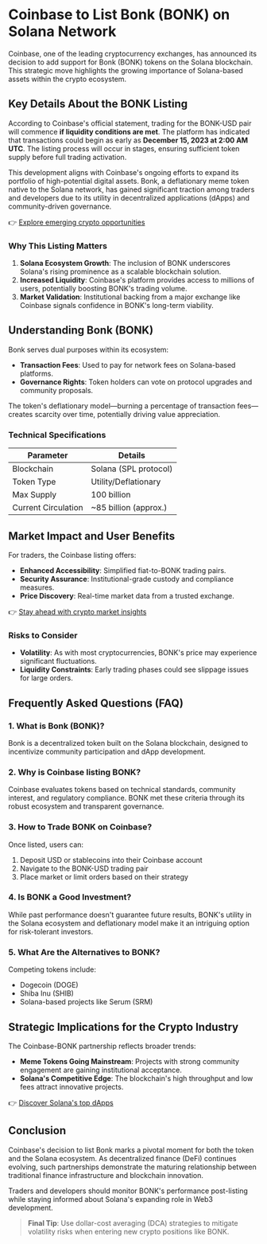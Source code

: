 # Coinbase to List Bonk (BONK) on Solana Network  

Coinbase, one of the leading cryptocurrency exchanges, has announced its decision to add support for Bonk (BONK) tokens on the Solana blockchain. This strategic move highlights the growing importance of Solana-based assets within the crypto ecosystem.  

## Key Details About the BONK Listing  

According to Coinbase's official statement, trading for the BONK-USD pair will commence **if liquidity conditions are met**. The platform has indicated that transactions could begin as early as **December 15, 2023 at 2:00 AM UTC**. The listing process will occur in stages, ensuring sufficient token supply before full trading activation.  

This development aligns with Coinbase's ongoing efforts to expand its portfolio of high-potential digital assets. Bonk, a deflationary meme token native to the Solana network, has gained significant traction among traders and developers due to its utility in decentralized applications (dApps) and community-driven governance.  

👉 [Explore emerging crypto opportunities](https://bit.ly/okx-bonus)  

### Why This Listing Matters  

1. **Solana Ecosystem Growth**: The inclusion of BONK underscores Solana's rising prominence as a scalable blockchain solution.  
2. **Increased Liquidity**: Coinbase's platform provides access to millions of users, potentially boosting BONK's trading volume.  
3. **Market Validation**: Institutional backing from a major exchange like Coinbase signals confidence in BONK's long-term viability.  

## Understanding Bonk (BONK)  

Bonk serves dual purposes within its ecosystem:  
- **Transaction Fees**: Used to pay for network fees on Solana-based platforms.  
- **Governance Rights**: Token holders can vote on protocol upgrades and community proposals.  

The token's deflationary model—burning a percentage of transaction fees—creates scarcity over time, potentially driving value appreciation.  

### Technical Specifications  
| Parameter       | Details               |  
|------------------|-----------------------|  
| Blockchain       | Solana (SPL protocol) |  
| Token Type       | Utility/Deflationary  |  
| Max Supply       | 100 billion           |  
| Current Circulation | ~85 billion (approx.)|  

## Market Impact and User Benefits  

For traders, the Coinbase listing offers:  
- **Enhanced Accessibility**: Simplified fiat-to-BONK trading pairs.  
- **Security Assurance**: Institutional-grade custody and compliance measures.  
- **Price Discovery**: Real-time market data from a trusted exchange.  

👉 [Stay ahead with crypto market insights](https://bit.ly/okx-bonus)  

### Risks to Consider  
- **Volatility**: As with most cryptocurrencies, BONK's price may experience significant fluctuations.  
- **Liquidity Constraints**: Early trading phases could see slippage issues for large orders.  

## Frequently Asked Questions (FAQ)  

### 1. **What is Bonk (BONK)?**  
Bonk is a decentralized token built on the Solana blockchain, designed to incentivize community participation and dApp development.  

### 2. **Why is Coinbase listing BONK?**  
Coinbase evaluates tokens based on technical standards, community interest, and regulatory compliance. BONK met these criteria through its robust ecosystem and transparent governance.  

### 3. **How to Trade BONK on Coinbase?**  
Once listed, users can:  
1. Deposit USD or stablecoins into their Coinbase account  
2. Navigate to the BONK-USD trading pair  
3. Place market or limit orders based on their strategy  

### 4. **Is BONK a Good Investment?**  
While past performance doesn't guarantee future results, BONK's utility in the Solana ecosystem and deflationary model make it an intriguing option for risk-tolerant investors.  

### 5. **What Are the Alternatives to BONK?**  
Competing tokens include:  
- Dogecoin (DOGE)  
- Shiba Inu (SHIB)  
- Solana-based projects like Serum (SRM)  

## Strategic Implications for the Crypto Industry  

The Coinbase-BONK partnership reflects broader trends:  
- **Meme Tokens Going Mainstream**: Projects with strong community engagement are gaining institutional acceptance.  
- **Solana's Competitive Edge**: The blockchain's high throughput and low fees attract innovative projects.  

👉 [Discover Solana's top dApps](https://bit.ly/okx-bonus)  

## Conclusion  

Coinbase's decision to list Bonk marks a pivotal moment for both the token and the Solana ecosystem. As decentralized finance (DeFi) continues evolving, such partnerships demonstrate the maturing relationship between traditional finance infrastructure and blockchain innovation.  

Traders and developers should monitor BONK's performance post-listing while staying informed about Solana's expanding role in Web3 development.  

> **Final Tip**: Use dollar-cost averaging (DCA) strategies to mitigate volatility risks when entering new crypto positions like BONK.